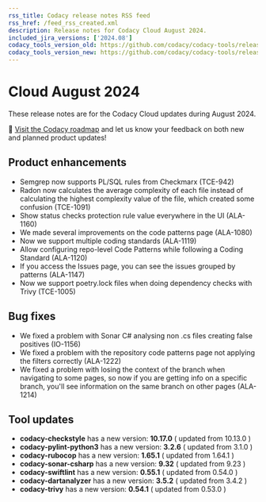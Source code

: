 ```yaml
---
rss_title: Codacy release notes RSS feed
rss_href: /feed_rss_created.xml
description: Release notes for Codacy Cloud August 2024.
included_jira_versions: ['2024.08']
codacy_tools_version_old: https://github.com/codacy/codacy-tools/releases/tag/7.22.33
codacy_tools_version_new: https://github.com/codacy/codacy-tools/releases/tag/7.22.74
---
```


# Cloud August 2024

These release notes are for the Codacy Cloud updates during August 2024.

📢 [Visit the Codacy roadmap](https://roadmap.codacy.com) and <span class="skip-vale">let us know</span> your feedback on both new and planned product updates!

## Product enhancements
- Semgrep now supports PL/SQL rules from Checkmarx (TCE-942)
- Radon now calculates the average complexity of each file instead of calculating the highest complexity value of the file, which created some confusion (TCE-1091)
- Show status checks protection rule value everywhere in the UI (ALA-1160)
- We made several improvements on the code patterns page (ALA-1080)
- Now we support multiple coding standards (ALA-1119)
- Allow configuring repo-level Code Patterns while following a Coding Standard (ALA-1120)
- If you access the Issues page, you can see the issues grouped by patterns (ALA-1147)
- Now we support poetry.lock files when doing dependency checks with Trivy (TCE-1005)

## Bug fixes
- We fixed a problem with Sonar C# analysing non .cs files creating false positives (IO-1156)
- We fixed a problem with the repository code patterns page not applying the filters correctly (ALA-1222)
- We fixed a problem with losing the context of the branch when navigating to some pages, so now if you are getting info on a specific branch, you'll see information on the same branch on other pages (ALA-1214)

## Tool updates
- **codacy-checkstyle** has a new version: **10.17.0** ( updated from 10.13.0 )
- **codacy-pylint-python3** has a new version: **3.2.6** ( updated from 3.1.0 )
- **codacy-rubocop** has a new version: **1.65.1** ( updated from 1.64.1 )
- **codacy-sonar-csharp** has a new version: **9.32** ( updated from 9.23 )
- **codacy-swiftlint** has a new version: **0.55.1** ( updated from 0.54.0 )
- **codacy-dartanalyzer** has a new version: **3.5.2** ( updated from 3.4.2 )
- **codacy-trivy** has a new version: **0.54.1** ( updated from 0.53.0 )